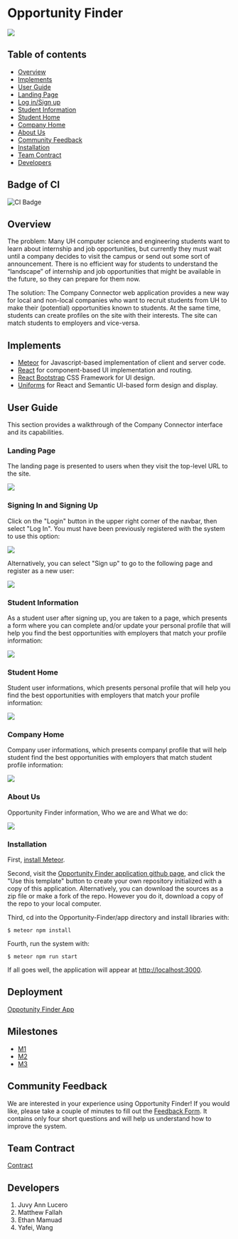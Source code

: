 # Opportunity Finder

![](OP1.png)

## Table of contents

* [Overview](#overview)
* [Implements](#implements)
* [User Guide](#user-guide)
* [Landing Page](#landing-page)
* [Log in/Sign up](#sign-in-and-sign-up)
* [Student Information](#student-information)
* [Student Home](#student-home)
* [Company Home](#company-home)
* [About Us](#about-us)
* [Community Feedback](#community-feedback)
* [Installation](#installation)
* [Team Contract](#team-contract)
* [Developers](#developers)





## Badge of CI

![CI Badge](https://github.com/opportunity-finder/opportunity-finder-meteor/workflows/ci-opportunity-finder-meteor/badge.svg)






## Overview

The problem: Many UH computer science and engineering students want to learn about internship and job opportunities, but currently they must wait until a company decides to visit the campus or send out some sort of announcement. There is no efficient way for students to understand the “landscape” of internship and job opportunities that might be available in the future, so they can prepare for them now.

The solution: The Company Connector web application provides a new way for local and non-local companies who want to recruit students from UH to make their (potential) opportunities known to students. At the same time, students can create profiles on the site with their interests. The site can match students to employers and vice-versa.

## Implements
* [Meteor](https://www.meteor.com/) for Javascript-based implementation of client and server code.
* [React](https://reactjs.org/) for component-based UI implementation and routing.
* [React Bootstrap](https://react-bootstrap.github.io/) CSS Framework for UI design.
* [Uniforms](https://uniforms.tools/) for React and Semantic UI-based form design and display.


## User Guide

This section provides a walkthrough of the Company Connector interface and its capabilities.

### Landing Page

The landing page is presented to users when they visit the top-level URL to the site.


<img src="Lading-M1.png">


### Signing In and Signing Up

Click on the "Login" button in the upper right corner of the navbar, then select "Log In". You must have been previously registered with the system to use this option:

![](signin-M1.png)

Alternatively, you can select "Sign up" to go to the following page and register as a new user:

![](SignUp-Page.png)

### Student Information

As a student user after signing up, you are taken to a page, which presents a form where you can complete and/or update your personal profile that will help you find the best opportunities with employers that match your profile information:

![](Profile-page.png)

### Student Home

Student user informations, which presents personal profile that will help you find the best opportunities with employers that match your profile information:

![](Student-page.png)

### Company Home

Company user informations, which presents companyl profile that will help student find the best opportunities with employers that match student profile information:

![](Company-page.png)

### About Us

Opportunity Finder information, Who we are and What we do:

![](AboutUs-page.png)

### Installation

First, [install Meteor](https://www.meteor.com/install).

Second, visit the [Opportunity Finder application github page](https://github.com/opportunity-finder/opportunity-finder-meteor), and click the "Use this template" button to create your own repository initialized with a copy of this application. Alternatively, you can download the sources as a zip file or make a fork of the repo.  However you do it, download a copy of the repo to your local computer.

Third, cd into the Opportunity-Finder/app directory and install libraries with:

```
$ meteor npm install
```

Fourth, run the system with:

```
$ meteor npm run start
```

If all goes well, the application will appear at [http://localhost:3000](http://localhost:3000).

## Deployment
[Oppotunity Finder App](https://opportunityfinder.xyz/)

## Milestones
* [M1](https://github.com/orgs/opportunity-finder/projects/1)
* [M2](https://github.com/orgs/opportunity-finder/projects/3)
* [M3](https://github.com/orgs/opportunity-finder/projects/4/views/1)

  
## Community Feedback

We are interested in your experience using Opportunity Finder!  If you would like, please take a couple of minutes to fill out the [Feedback Form](https://forms.gle/iuCLESE8DbvDxenF9). It contains only four short questions and will help us understand how to improve the system.


## Team Contract
[Contract](https://docs.google.com/document/d/1jCrtQtuHDYKzxooiK5d0gwH46wF7ocCgxg2zBi5oKk0/edit)

## Developers

1. Juvy Ann Lucero
2. Matthew Fallah
3. Ethan Mamuad 
4. Yafei, Wang

